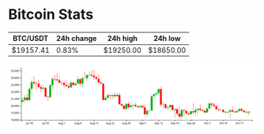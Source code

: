 # Bitcoin Stats

BTC/USDT|24h change|24h high|24h low|
|---|---|---|---|
|$19157.41|0.83%|$19250.00|$18650.00|

<img src="./chart.svg">
